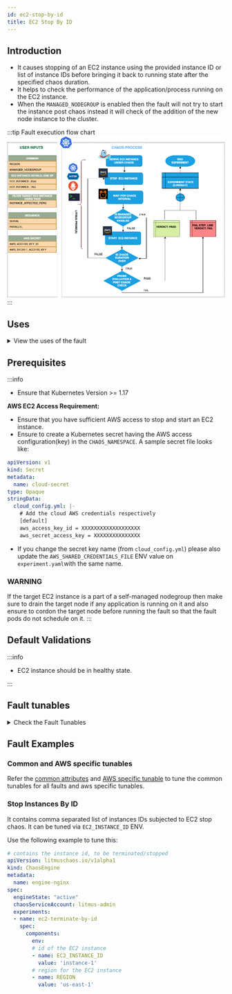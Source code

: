 ```yaml
---
id: ec2-stop-by-id
title: EC2 Stop By ID
---
```


## Introduction

- It causes stopping of an EC2 instance using the provided instance ID or list of instance IDs before bringing it back to running state after the specified chaos duration.
- It helps to check the performance of the application/process running on the EC2 instance.
- When the `MANAGED_NODEGROUP` is enabled then the fault will not try to start the instance post chaos instead it will check of the addition of the new node instance to the cluster.

:::tip Fault execution flow chart
![EC2 Stop By ID](./static/images/ec2-stop.png)
:::

## Uses

<details>
<summary>View the uses of the fault</summary>
<div>
Coming soon.
</div>
</details>

## Prerequisites

:::info

- Ensure that Kubernetes Version >= 1.17

**AWS EC2 Access Requirement:**

- Ensure that you have sufficient AWS access to stop and start an EC2 instance.
- Ensure to create a Kubernetes secret having the AWS access configuration(key) in the `CHAOS_NAMESPACE`. A sample secret file looks like:

```yaml
apiVersion: v1
kind: Secret
metadata:
  name: cloud-secret
type: Opaque
stringData:
  cloud_config.yml: |-
    # Add the cloud AWS credentials respectively
    [default]
    aws_access_key_id = XXXXXXXXXXXXXXXXXXX
    aws_secret_access_key = XXXXXXXXXXXXXXX
```

- If you change the secret key name (from `cloud_config.yml`) please also update the `AWS_SHARED_CREDENTIALS_FILE` ENV value on `experiment.yaml`with the same name.

### WARNING

If the target EC2 instance is a part of a self-managed nodegroup then make sure to drain the target node if any application is running on it and also ensure to cordon the target node before running the fault so that the fault pods do not schedule on it.
:::

## Default Validations

:::info

- EC2 instance should be in healthy state.

:::

## Fault tunables

<details>
    <summary>Check the Fault Tunables</summary>
    <h2>Mandatory Fields</h2>
    <table>
      <tr>
        <th> Variables </th>
        <th> Description </th>
        <th> Notes </th>
      </tr>
      <tr>
        <td> EC2_INSTANCE_ID </td>
        <td> Instance ID of the target EC2 instance. Multiple IDs can also be provided as a comma(,) separated values</td>
        <td> Multiple IDs can be provided as `id1,id2` </td>
      </tr>
      <tr>
        <td> REGION </td>
        <td> The region name of the target instance</td>
        <td> </td>
      </tr>
    </table>
    <h2>Optional Fields</h2>
    <table>
      <tr>
        <th> Variables </th>
        <th> Description </th>
        <th> Notes </th>
      </tr>
      <tr>
        <td> TOTAL_CHAOS_DURATION </td>
        <td> The total time duration for chaos insertion (sec) </td>
        <td> Defaults to 30s </td>
      </tr>
      <tr>
        <td> CHAOS_INTERVAL </td>
        <td> The interval (in sec) between successive instance termination.</td>
        <td> Defaults to 30s </td>
      </tr>
      <tr>
        <td> MANAGED_NODEGROUP </td>
        <td> Set to <code>enable</code> if the target instance is the part of self-managed nodegroups </td>
        <td> Defaults to <code>disable</code> </td>
      </tr>
      <tr>
        <td> SEQUENCE </td>
        <td> It defines sequence of chaos execution for multiple instance</td>
        <td> Default value: parallel. Supported: serial, parallel </td>
      </tr>
      <tr>
        <td> RAMP_TIME </td>
        <td> Period to wait before and after injection of chaos in sec </td>
        <td> Eg. 30 </td>
      </tr>
    </table>
</details>

## Fault Examples

### Common and AWS specific tunables

Refer the [common attributes](../common-tunables-for-all-faults) and [AWS specific tunable](./aws-fault-tunables) to tune the common tunables for all faults and aws specific tunables.

### Stop Instances By ID

It contains comma separated list of instances IDs subjected to EC2 stop chaos. It can be tuned via `EC2_INSTANCE_ID` ENV.

Use the following example to tune this:

[embedmd]:# (./static/manifests/ec2-stop-by-id/instance-id.yaml yaml)
```yaml
# contains the instance id, to be terminated/stopped
apiVersion: litmuschaos.io/v1alpha1
kind: ChaosEngine
metadata:
  name: engine-nginx
spec:
  engineState: "active"
  chaosServiceAccount: litmus-admin
  experiments:
  - name: ec2-terminate-by-id
    spec:
      components:
        env:
        # id of the EC2 instance
        - name: EC2_INSTANCE_ID
          value: 'instance-1'
        # region for the EC2 instance
        - name: REGION
          value: 'us-east-1'
```

